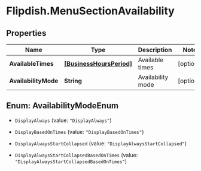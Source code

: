 # Flipdish.MenuSectionAvailability

## Properties
Name | Type | Description | Notes
------------ | ------------- | ------------- | -------------
**AvailableTimes** | [**[BusinessHoursPeriod]**](BusinessHoursPeriod.md) | Available times | [optional] 
**AvailabilityMode** | **String** | Availability mode | [optional] 


<a name="AvailabilityModeEnum"></a>
## Enum: AvailabilityModeEnum


* `DisplayAlways` (value: `"DisplayAlways"`)

* `DisplayBasedOnTimes` (value: `"DisplayBasedOnTimes"`)

* `DisplayAlwaysStartCollapsed` (value: `"DisplayAlwaysStartCollapsed"`)

* `DisplayAlwaysStartCollapsedBasedOnTimes` (value: `"DisplayAlwaysStartCollapsedBasedOnTimes"`)




